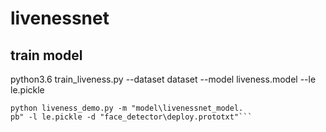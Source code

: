 # livenessnet

## train model

  python3.6 train_liveness.py --dataset dataset --model liveness.model --le le.pickle

  ```
python liveness_demo.py -m "model\livenessnet_model.
pb" -l le.pickle -d "face_detector\deploy.prototxt"```

